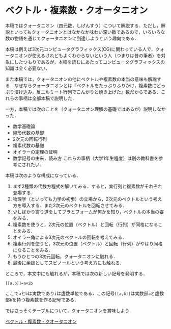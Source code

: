 # ベクトル・複素数・クオータニオン

本稿ではクォータニオン（四元数，しげんすう）について解説する．ただし，解説といってもクォータニオンとはなかなか味わい深い数であるので，いろいろな数の物語を通じてクォータニオンに到達しようという趣向である．

本稿は例えば3次元コンピュータグラフィックス(CG)に関わっている人で，クォータニオンが使えるけれどもよくわからないという人（つまりは昔の筆者）を対象にしたつもりであるが，本稿を読むにあたってコンピュータグラフィックスの知識は全く必要ない．

また本稿では，クォータニオンの他にベクトルや複素数の本当の意味も解説する．なぜならクォータニオンとは『ベクトルをたっぷりふりかけ，複素数にどっぷり漬け込み，反エルミート行列でこんがりと焼き上げた』数だからである．これらの事柄は全部本稿で説明した．

一方，本稿では次のことを（クォータニオン理解の基礎ではあるが）説明しなかった．
* 数学基礎論
* 線形代数の基礎
* 2次元の回転行列
* 複素代数の基礎
* オイラーの定理の証明
* 数学記号の由来，読み方
これらの事柄（大学1年生程度）は別の教科書を参考にされたい．

本稿は次のような構成になっている．
1. まず2種類の代数方程式を解いてみる．すると，実行列と複素数がそれぞれ登場する．
1. 物理学（といっても力学の初歩）の立場から，2次元のベクトルという考え方を導入する．また2次元のベクトルを回転させてみる．
1. 少しばかり寄り道をしてブラとフォームが何かを知り，ベクトルの本当の姿をみる．
1. 複素数を使うと，2次元の位置（ベクトル）と回転（行列）が同格になることをみる．
1. オイラー角による3次元のベクトルの回転を考えてみる．
1. 複素行列を使うと，3次元の位置（ベクトル）と回転（行列）がやはり同格になることをみる．
1. もうひとつの3次元回転，クォータニオンに触れる．
1. 最後に余談としてスピノールという考え方にも触れる．

ところで，本文中にも触れるが，本稿では次の新しい記号を発明する．

```
[[a,b]]=a+ib
```

ここで`a`と`b`は実数であり`i`は虚数単位である．この記号``[[a,b]]``は実数部`a`と虚数部`b`を持つ複素数を作る記号である．

ではさっそくテーブルについて，クォータニオンを賞味しよう．

[ベクトル・複素数・クオータニオン](https://github.com/kanaya/vector-complex-quaternion/kanaya-handai-quaternion.pdf)